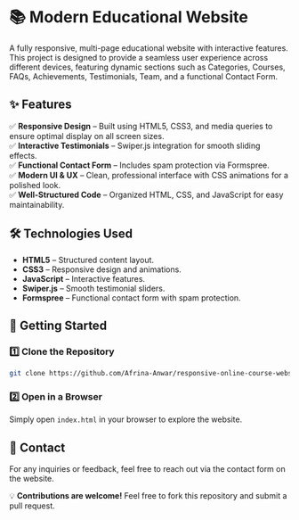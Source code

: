 # 📚 Modern Educational Website  

A fully responsive, multi-page educational website with interactive features. This project is designed to provide a seamless user experience across different devices, featuring dynamic sections such as Categories, Courses, FAQs, Achievements, Testimonials, Team, and a functional Contact Form.  

## ✨ Features  

✅ **Responsive Design** – Built using HTML5, CSS3, and media queries to ensure optimal display on all screen sizes.  
✅ **Interactive Testimonials** – Swiper.js integration for smooth sliding effects.  
✅ **Functional Contact Form** – Includes spam protection via Formspree.  
✅ **Modern UI & UX** – Clean, professional interface with CSS animations for a polished look.  
✅ **Well-Structured Code** – Organized HTML, CSS, and JavaScript for easy maintainability.  

## 🛠️ Technologies Used  

- **HTML5** – Structured content layout.  
- **CSS3** – Responsive design and animations.  
- **JavaScript** – Interactive features.  
- **Swiper.js** – Smooth testimonial sliders.  
- **Formspree** – Functional contact form with spam protection.  

## 🚀 Getting Started  

### 1️⃣ Clone the Repository  
```bash
git clone https://github.com/Afrina-Anwar/responsive-online-course-website.git
```

### 2️⃣ Open in a Browser  
Simply open `index.html` in your browser to explore the website.  

## 📩 Contact  

For any inquiries or feedback, feel free to reach out via the contact form on the website.  

💡 **Contributions are welcome!** Feel free to fork this repository and submit a pull request.  